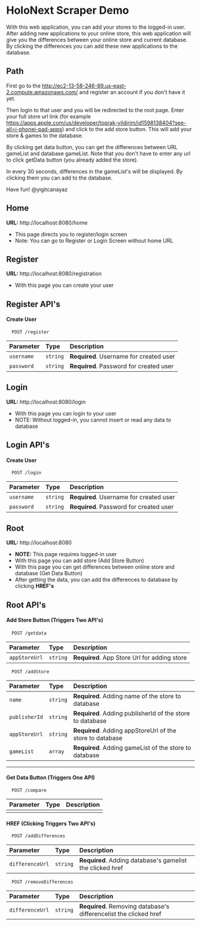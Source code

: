 # HoloNext Scraper Demo

With this web application, you can add your stores to the logged-in user. After adding new applications to your online store, this web application will give you the differences between your online store and current database. By clicking the differences you can add these new applications to the database.

## Path

First go to the http://ec2-13-58-246-89.us-east-2.compute.amazonaws.com/ and register an account if you don't have it yet. 

Then login to that user and you will be redirected to the root page. Enter your full store url link (for example https://apps.apple.com/us/developer/toprak-yildirim/id1598138404?see-all=i-phonei-pad-apps) and click to the add store button. This will add your store & games to the database. 

By clicking get data button, you can get the differences between URL gameList and database gameList. Note that you don't have to enter any url to click getData button (you already added the store). 

In every 30 seconds, differences in the gameList's will be displayed. By clicking them you can add to the database. 

Have fun! @yigitcanayaz

## Home

**URL:** http://localhost:8080/home

- This page directs you to register/login screen
- Note: You can go to Register or Login Screen without home URL

## Register

**URL:** http://localhost:8080/registration

- With this page you can create your user

## Register API's

#### Create User

```http
  POST /register
```

| Parameter  | Type     | Description                             |
| :--------- | :------- | :-------------------------------------- |
| `username` | `string` | **Required**. Username for created user |
| `password` | `string` | **Required**. Password for created user |

## Login

**URL:** http://localhost:8080/login

- With this page you can login to your user
- NOTE: Without logged-in, you cannot insert or read any data to database

## Login API's

#### Create User

```http
  POST /login
```

| Parameter  | Type     | Description                             |
| :--------- | :------- | :-------------------------------------- |
| `username` | `string` | **Required**. Username for created user |
| `password` | `string` | **Required**. Password for created user |

## Root

**URL:** http://localhost:8080

- **NOTE:** This page requires logged-in user
- With this page you can add store (Add Store Button)
- With this page you can get differences between online store and database (Get Data Button)
- After getting the data, you can add the differences to database by clicking **HREF's**

## Root API's

#### Add Store Button (Triggers Two API's)

####

```http
  POST /getdata
```

| Parameter     | Type     | Description                                  |
| :------------ | :------- | :------------------------------------------- |
| `appStoreUrl` | `string` | **Required**. App Store Url for adding store |

```http
  POST /addStore
```

| Parameter     | Type     | Description                                               |
| :------------ | :------- | :-------------------------------------------------------- |
| `name`        | `string` | **Required**. Adding name of the store to database        |
| `publisherId` | `string` | **Required**. Adding publisherId of the store to database |
| `appStoreUrl` | `string` | **Required**. Adding appStoreUrl of the store to database |
| `gameList`    | `array`  | **Required**. Adding gameList of the store to database    |

---

#### Get Data Button (Triggers One API)

```http
  POST /compare
```

| Parameter | Type | Description |
| :-------- | :--- | :---------- |
|           |      |             |

#### HREF (Clicking Triggers Two API's)

```http
  POST /addDifferences
```

| Parameter       | Type     | Description                                               |
| :-------------- | :------- | :-------------------------------------------------------- |
| `differenceUrl` | `string` | **Required**. Adding database's gamelist the clicked href |

```http
  POST /removeDifferences
```

| Parameter       | Type     | Description                                                       |
| :-------------- | :------- | :---------------------------------------------------------------- |
| `differenceUrl` | `string` | **Required**. Removing database's differencelist the clicked href |
